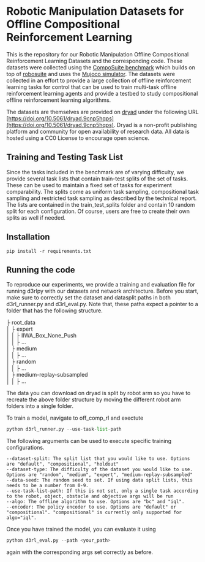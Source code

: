 # Robotic Manipulation Datasets for Offline Compositional Reinforcement Learning

This is the repository for our Robotic Manipulation Offline Compositional Reinforcement Learning Datasets and the corresponding code.
These datasets were collected using the [CompoSuite benchmark](https://github.com/Lifelong-ML/CompoSuite) which builds on top of [robosuite](https://github.com/ARISE-Initiative/robosuite) and uses the [Mujoco simulator](https://github.com/deepmind/mujoco). The datasets were collected in an effort to provide a large collection of offline reinforcement learning tasks for control that can be used to train multi-task offline reinforcement learning agents and provide a testbed to study compositional offline reinforcement learning algorithms.

The datasets are themselves are provided on [dryad](https://datadryad.org/stash) under the following URL [https://doi.org/10.5061/dryad.9cnp5hqps](https://doi.org/10.5061/dryad.9cnp5hqps). Dryad is a non-profit publishing platform and community for open availability of research data. All data is hosted using a CC0 License to encourage open science.

## Training and Testing Task List

Since the tasks included in the benchmark are of varying difficulty, we provide several task lists that contain train-test splits of the set of tasks. These can be used to maintain a fixed set of tasks for experiment comparability. The splits come as uniform task sampling, compositional task sampling and restricted task sampling as described by the technical report. The lists are contained in the train_test_splits folder and contain 10 random split for each configuration. Of course, users are free to create their own splits as well if needed.

## Installation

    pip install -r requirements.txt

## Running the code

To reproduce our experiments, we provide a training and evaluation file for running d3rlpy with our datasets and network architecture. Before you start, make sure to correctly set the dataset and datasplit paths in both d3rl_runner.py and d3rl_eval.py. Note that, these paths expect a pointer to a folder that has the following structure.

├ root_data  
│   ├ expert  
│   │   ├ IIWA_Box_None_Push  
│   │   ├ ...  
│   ├ medium  
│   │   ├ ...  
│   ├ random  
│   │   ├ ...  
│   ├ medium-replay-subsampled  
│   │   ├ ...  

The data you can download on dryad is split by robot arm so you have to recreate the above folder structure by moving the different robot arm folders into a single folder.

To train a model, navigate to off_comp_rl and exectute

```python
python d3rl_runner.py --use-task-list-path
```

The following arguments can be used to execute specific training configurations.

    --dataset-split: The split list that you would like to use. Options are "default", "compositional", "holdout"
    --dataset-type: The difficulty of the dataset you would like to use. Options are "random", "medium", "expert", "medium-replay-subsampled"
    --data-seed: The random seed to set. If using data split lists, this needs to be a number from 0-9.
    --use-task-list-path: If this is not set, only a single task according to the robot, object, obstacle and objective args will be run
    --algo: The offline algorithm to use. Options are "bc" and "iql".
    --encoder: The policy encoder to use. Options are "default" or "compositional". "compositional" is currently only supported for algo="iql".
    
Once you have trained the model, you can evaluate it using

```python
python d3rl_eval.py --path <your_path>
```

again with the corresponding args set correctly as before.
